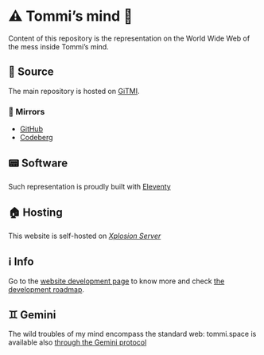 # ⚠️ Tommi’s mind 🤯

Content of this repository is the representation on the World Wide Web of the mess inside Tommi’s mind.

## 👾 Source

The main repository is hosted on [GiTMI](https://gitmi.dev/tommi/tommi.space 'tommi.space repo on GiTMI').

### 🪩 Mirrors

- [GitHub](https://github.com/xplosionmind/tommi.space 'tommi.space on GitHub')
- [Codeberg](https://codeberg.org/tommi/tommi.space 'tommi.space on Codeberg')

## 📟 Software

Such representation is proudly built with [Eleventy](https://11ty.dev 'Eleventy official website') 

## 🏠 Hosting

This website is self-hosted on [*Xplosion Server*](https://tommi.space/server 'Xplosion Server info on tommi.space')

## ℹ️  Info

Go to the [website development page](https://tommi.space/development 'Website development - tommi.space') to know more and check [the development roadmap](https://tommi.space/development#roadmap 'tommi.space development roadmap').

## ♊️ Gemini

The wild troubles of my mind encompass the standard web: tommi.space is available also [through the Gemini protocol](gemini://tommi.space 'tommi.space Gemini version')